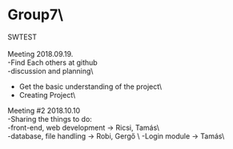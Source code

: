 # Group7\
SWTEST\
\
Meeting 2018.09.19.\
-Find Each others at github\
-discussion and planning\
  - Get the basic understanding of the project\
  - Creating Project\

Meeting #2 2018.10.10\
-Sharing the things to do:  \
  -front-end, web development -> Ricsi, Tamás\  
  -database, file handling -> Robi, Gergő \ 
  -Login module -> Tamás\    
